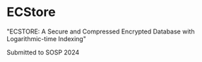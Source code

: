 # ECStore

"ECSTORE: A Secure and Compressed Encrypted Database with
Logarithmic-time Indexing"

Submitted to SOSP 2024

